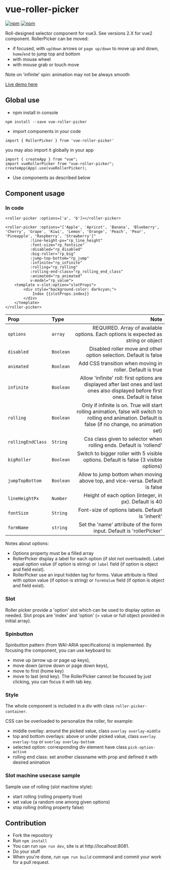 # vue-roller-picker
[![npm](https://img.shields.io/npm/v/vue-roller-picker.svg)](https://www.npmjs.com/package/vue-roller-picker)
[![npm](https://img.shields.io/npm/dt/vue-roller-picker.svg)](https://www.npmjs.com/package/vue-roller-picker)

Roll-designed selector component for vue3. See versions 2.X for vue2 component.
RollerPicker can be moved:
- if focused, with `up`/`down` arrows or `page up/down` to move up and down,
  `home`/`end` to jump top and bottom
- with mouse wheel
- with mouse grab or touch move

Note on 'infinite' spin: animation may not be always smooth

[Live demo here](https://keiwen.github.io/vue-roller-picker/)

## Global use
- npm install in console
```
npm install --save vue-roller-picker
```
- import components in your code
```
import { RollerPicker } from 'vue-roller-picker'
```
you may also import it globally in your app
```
import { createApp } from "vue";
import vueRollerPicker from "vue-roller-picker";
createApp(App).use(vueRollerPicker);
```
- Use components as described below

## Component usage
### In code
```
<roller-picker :options=['a', 'b']></roller-picker>
```
```
<roller-picker :options="['Apple', 'Apricot', 'Banana', 'Blueberry', 'Cherry', 'Grape', 'Kiwi', 'Lemon', 'Orange', 'Peach', 'Pear', 'Pineapple', 'Raspberry', 'Strawberry']"
           :line-height-px="rp_line_height"
           :font-size="rp_fontsize"
           :disabled="rp_disabled"
           :big-roller="rp_big"
           :jump-top-bottom="rp_jump"
           :infinite="rp_infinite"
           :rolling="rp_rolling"
           :rolling-end-class="rp_rolling_end_class"
           :animated="rp_animated"
           v-model="rp_value">
    <template v-slot:option="slotProps">
        <div style="background-color: darkcyan;">
            Index {{slotProps.index}}
        </div>
    </template>
</roller-picker>
```

| Prop | Type |                                                                                                                                                     Note |
| :--- | :--- |---------------------------------------------------------------------------------------------------------------------------------------------------------:|
| `options` | `array` |                                                                       REQUIRED. Array of available options. Each options is expected as string or object |
| `disabled` | `Boolean` |                                                                                        Disabled roller move and other option selection. Default is false |
| `animated` | `Boolean` |                                                                                                Add CSS transition when moving in roller. Default is true |
| `infinite` | `Boolean` |                      Allow 'infinite' roll: first options are displayed after last ones and last ones also displayed before first ones. Default is false |
| `rolling` | `Boolean` | Only if infinite is on. True will start rolling animation, false will switch to rolling end animation. Default is false (if no change, no animation set) |
| `rollingEndClass` | `String` |                                                                                      Css class given to selector when rolling ends. Default is 'rollend' |
| `bigRoller` | `Boolean` |                                                                     Switch to bigger roller with 5 visible options. Default is false (3 visible options) |
| `jumpTopBottom` | `Boolean` |                                                                             Allow to jump bottom when moving above top, and vice-versa. Default is false |
| `lineHeightPx` | `Number` |                                                                                                    Height of each option (integer, in px). Default is 40 |
| `fontSize` | `String` |                                                                                                        Font-size of options labels. Default is 'inherit' |
| `formName` | `string` |                                                                                    Set the 'name' attribute of the form input. Default is 'rollerPicker' |

Notes about options:
- Options property must be a filled array
- RollerPicker display a label for each option (if slot not overloaded). Label equal option value (if option is string) or `label` field (if option is object and field exist).
- RollerPicker use an input hidden tag for forms. Value attribute is filled with option value (if option is string) or `formValue` field (if option is object and field exist).

### Slot
Roller picker provide a 'option' slot which can be used to display option as needed.
Slot props are 'index' and 'option' (= value or full object provided in initial array).

### Spinbutton
Spinbutton pattern (from WAI-ARIA specifications) is implemented.
By focusing the component, you can use keyboard to:
- move up (arrow up or page up keys),
- move down (arrow down or page down keys),
- move to first (home key)
- move to last (end key).
The RollerPicker cannot be focused by just clicking, you can focus it with tab key.

### Style
The whole component is included in a div with class `roller-picker-container`.

CSS can be overloaded to personalize the roller, for example:
- middle overlay: around the picked value, class `overlay overlay-middle`
- top and bottom overlays: above or under picked value, class `overlay overlay-top` or `overlay overlay-bottom`
- selected option: corresponding div element have class `pick-option-active`
- rolling end class: set another classname with prop and defined it with desired animation

### Slot machine usecase sample
Sample use of rolling (slot machine style):
- start rolling (rolling property true)
- set value (a random one among given options)
- stop rolling (rolling property false)

## Contribution
- Fork the repository
- Run `npm install`
- You can run `npm run dev`, site is at http://localhost:8081.
- Do your stuff
- When you're done, run `npm run build` command and commit your work for a pull request.
